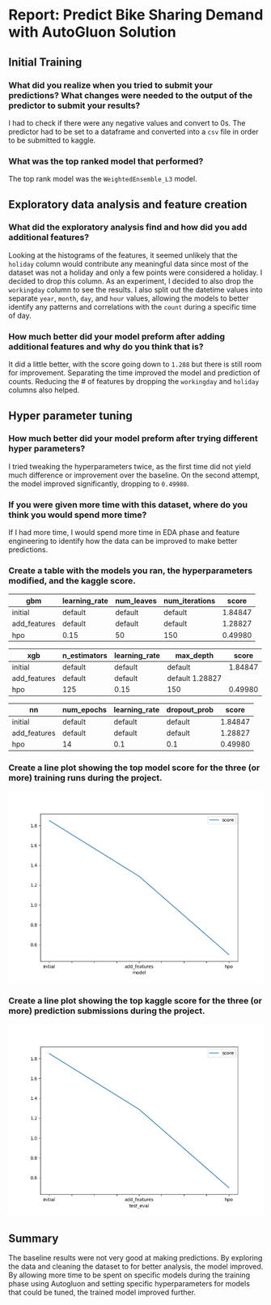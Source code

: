 # Report: Predict Bike Sharing Demand with AutoGluon Solution

## Initial Training

### What did you realize when you tried to submit your predictions? What changes were needed to the output of the predictor to submit your results?

I had to check if there were any negative values and convert to 0s. The predictor had to be set to a dataframe and converted into a `csv` file in order to be submitted to kaggle.

### What was the top ranked model that performed?

The top rank model was the `WeightedEnsemble_L3` model.

## Exploratory data analysis and feature creation

### What did the exploratory analysis find and how did you add additional features?

Looking at the histograms of the features, it seemed unlikely that the `holiday` column would contribute any meaningful data since most of the dataset was not a holiday and only a few points were considered a holiday. I decided to drop this column. As an experiment, I decided to also drop the `workingday` column to see the results. I also split out the datetime values into separate `year`, `month`, `day`, and `hour` values, allowing the models to better identify any patterns and correlations with the `count` during a specific time of day.

### How much better did your model preform after adding additional features and why do you think that is?

It did a little better, with the score going down to `1.288` but there is still room for improvement. Separating the time improved the model and prediction of counts. Reducing the # of features by dropping the `workingday` and `holiday` columns also helped.

## Hyper parameter tuning

### How much better did your model preform after trying different hyper parameters?

I tried tweaking the hyperparameters twice, as the first time did not yield much difference or improvement over the baseline. On the second attempt, the model improved significantly, dropping to `0.49980`.

### If you were given more time with this dataset, where do you think you would spend more time?

If I had more time, I would spend more time in EDA phase and feature engineering to identify how the data can be improved to make better predictions.

### Create a table with the models you ran, the hyperparameters modified, and the kaggle score.

| gbm          | learning_rate | num_leaves | num_iterations | score   |
| ------------ | ------------- | ---------- | -------------- | ------- |
| initial      | default       | default    | default        | 1.84847 |
| add_features | default       | default    | default        | 1.28827 |
| hpo          | 0.15          | 50         | 150            | 0.49980 |

| xgb          | n_estimators | learning_rate | max_depth       | score   |
| ------------ | ------------ | ------------- | --------------- | ------- |
| initial      | default      | default       | default         | 1.84847 |
| add_features | default      | default       | default 1.28827 |
| hpo          | 125          | 0.15          | 150             | 0.49980 |

| nn           | num_epochs | learning_rate | dropout_prob | score   |
| ------------ | ---------- | ------------- | ------------ | ------- |
| initial      | default    | default       | default      | 1.84847 |
| add_features | default    | default       | default      | 1.28827 |
| hpo          | 14         | 0.1           | 0.1          | 0.49980 |

### Create a line plot showing the top model score for the three (or more) training runs during the project.

![model_train_score.png](img/model_train_score.png)

### Create a line plot showing the top kaggle score for the three (or more) prediction submissions during the project.

![model_test_score.png](img/model_test_score.png)

## Summary

The baseline results were not very good at making predictions. By exploring the data and cleaning the dataset to for better analysis, the model improved. By allowing more time to be spent on specific models during the training phase using Autogluon and setting specific hyperparameters for models that could be tuned, the trained model improved further.
